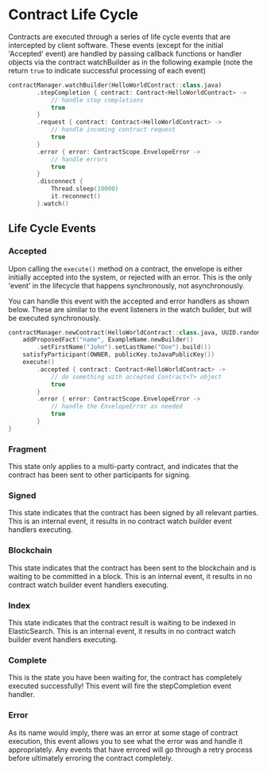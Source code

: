 # Contract Life Cycle

Contracts are executed through a series of life cycle events that are intercepted by client software. These events \(except for the initial 'Accepted' event\) are handled by passing callback functions or handler objects via the contract watchBuilder as in the following example \(note the return `true` to indicate successful processing of each event\)

```kotlin
contractManager.watchBuilder(HelloWorldContract::class.java)
        .stepCompletion { contract: Contract<HelloWorldContract> ->
            // handle step completions
            true
        }
        .request { contract: Contract<HelloWorldContract> ->
            // handle incoming contract request
            true
        }
        .error { error: ContractScope.EnvelopeError ->
            // handle errors
            true
        }
        .disconnect {
            Thread.sleep(10000)
            it.reconnect()
        }.watch()
```

## **Life Cycle Events**

### Accepted

Upon calling the `execute()` method on a contract, the envelope is either initially accepted into the system, or rejected with an error. This is the only 'event' in the lifecycle that happens synchronously, not asynchronously.

You can handle this event with the accepted and error handlers as shown below. These are similar to the event listeners in the watch builder, but will be executed synchronously.

```kotlin
contractManager.newContract(HelloWorldContract::class.java, UUID.randomUUID().toProtoUuidProv()).apply {
    addProposedFact("name", ExampleName.newBuilder()
        .setFirstName("John").setLastName("Doe").build())
    satisfyParticipant(OWNER, publicKey.toJavaPublicKey())
    execute()
        .accepted { contract: Contract<HelloWorldContract> ->
            // do something with accepted Contract<T> object
            true
        }
        .error { error: ContractScope.EnvelopeError ->
            // handle the EnvelopeError as needed
            true
        }
}
```

### Fragment

This state only applies to a multi-party contract, and indicates that the contract has been sent to other participants for signing.

### Signed

This state indicates that the contract has been signed by all relevant parties. This is an internal event, it results in no contract watch builder event handlers executing.

### Blockchain

This state indicates that the contract has been sent to the blockchain and is waiting to be committed in a block. This is an internal event, it results in no contract watch builder event handlers executing.

### Index

This state indicates that the contract result is waiting to be indexed in ElasticSearch. This is an internal event, it results in no contract watch builder event handlers executing.

### Complete

This is the state you have been waiting for, the contract has completely executed successfully! This event will fire the stepCompletion event handler.

### Error

As its name would imply, there was an error at some stage of contract execution, this event allows you to see what the error was and handle it appropriately. Any events that have errored will go through a retry process before ultimately erroring the contract completely. 



